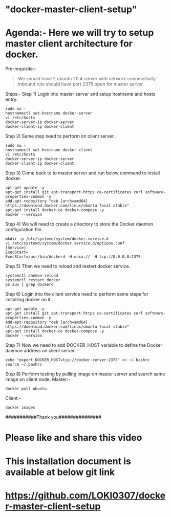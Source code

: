 # "docker-master-client-setup" 
# Agenda:- Here we will try to setup master client architecture for docker.

Pre-requisite:- 
> We should have 2 ubuntu 20.4 server with network connevctivity
> inbound rule should have port 2375 open for master server.

Steps:-
Step 1) Login into master server and setup hostname and hosts entry.

````
sudo su -
hostnamectl set-hostname docker-server
vi /etc/hosts
docker-server-ip docker-server
docker-client-ip docker-client
````

Step 2) Same step need to perform on client server.
````
sudo su -
hostnamectl set-hostname docker-client
vi /etc/hosts
docker-server-ip docker-server
docker-client-ip docker-client
````
Step 3) Come back to to master server and run below command to install docker.
````
apt-get update -y
apt-get install git apt-transport-https ca-certificates curl software-properties-common -y
add-apt-repository "deb [arch=amd64] https://download.docker.com/linux/ubuntu focal stable"
apt-get install docker-ce docker-compose -y
docker --version
````
Step 4) We will need to create a directory to store the Docker daemon configuration file.
````
mkdir -p /etc/systemd/system/docker.service.d
vi /etc/systemd/system/docker.service.d/options.conf
[Service]
ExecStart=
ExecStart=/usr/bin/dockerd -H unix:// -H tcp://0.0.0.0:2375
````
Step 5) Then we need to reload and restert docker service.
````
systemctl daemon-reload
systemctl restart docker
ps aux | grep dockerd
````
Step 6) Login into the client service need to perform same steps for installing docker on it.
````
apt-get update -y
apt-get install git apt-transport-https ca-certificates curl software-properties-common -y
add-apt-repository "deb [arch=amd64] https://download.docker.com/linux/ubuntu focal stable"
apt-get install docker-ce docker-compose -y
docker --version
````
Step 7) Now we need to add DOCKER_HOST variable to define the Docker daemon address on client server.
````
echo "export DOCKER_HOST=tcp://docker-server:2375" >> ~/.bashrc
source ~/.bashrc
````
Step 8) Perform testing by pulling image on master server and search same image on client node.
Master:-
````
docker pull ubuntu
````
Client:-
````
docker images
````

###########Thank you###############
# Please like and share this video
# This installation document is available at below git link
# https://github.com/LOKI0307/docker-master-client-setup
